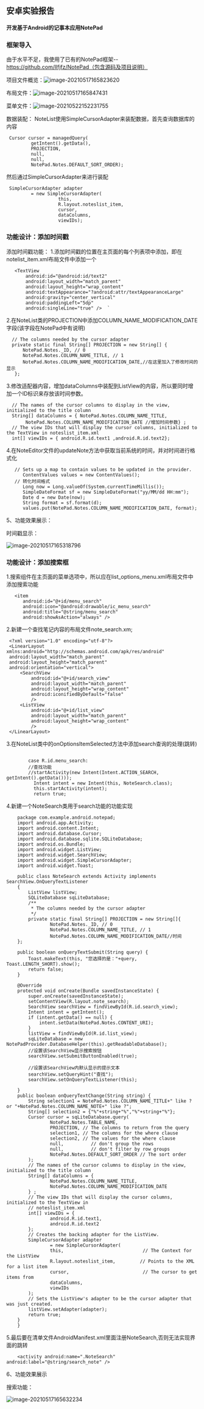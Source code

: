 ## 安卓实验报告

#### 开发基于Android的记事本应用NotePad

#### 

### 框架导入

由于水平不足，我使用了已有的NotePad框架--https://github.com/llfjfz/NotePad（包含源码及项目说明）

项目文件概览：![image-20210517165823620](C:\Users\ziyi\AppData\Roaming\Typora\typora-user-images\image-20210517165823620.png)

布局文件：![image-20210517165847431](C:\Users\ziyi\AppData\Roaming\Typora\typora-user-images\image-20210517165847431.png)

菜单文件：![image-20210522152231755](C:\Users\ziyi\AppData\Roaming\Typora\typora-user-images\image-20210522152231755.png)

数据装配：
NoteList使用SimpleCursorAdapter来装配数据，首先查询数据库的内容

```
 Cursor cursor = managedQuery(
         getIntent().getData(),           
         PROJECTION,                      
         null,                             
         null,                             
         NotePad.Notes.DEFAULT_SORT_ORDER);

```



然后通过SimpleCursorAdapter来进行装配

```
 SimpleCursorAdapter adapter
         = new SimpleCursorAdapter(
                   this,                             
                   R.layout.noteslist_item,          
                   cursor,                           
                   dataColumns,
                   viewIDs);

```

### 功能设计：添加时间戳

添加时间戳功能：
1.添加时间戳的位置在主页面的每个列表项中添加，即在notelist_item.xml布局文件中添加一个

```
   <TextView  
       android:id="@android:id/text2"  
       android:layout_width="match_parent"  
       android:layout_height="wrap_content"  
       android:textAppearance="?android:attr/textAppearanceLarge"  
       android:gravity="center_vertical"  
       android:paddingLeft="5dp"  
       android:singleLine="true" />  `

```

2.在NoteList类的PROJECTION中添加COLUMN_NAME_MODIFICATION_DATE字段(该字段在NotePad中有说明)

```
  // The columns needed by the cursor adapter
  private static final String[] PROJECTION = new String[] {    
      NotePad.Notes._ID, // 0    
      NotePad.Notes.COLUMN_NAME_TITLE, // 1    
      NotePad.Notes.COLUMN_NAME_MODIFICATION_DATE,//在这里加入了修改时间的显示    
   };    

```

3.修改适配器内容，增加dataColumns中装配到ListView的内容，所以要同时增加一个ID标识来存放该时间参数。

```
  // The names of the cursor columns to display in the view, initialized to the title column
  String[] dataColumns = { NotePad.Notes.COLUMN_NAME_TITLE,
       NotePad.Notes.COLUMN_NAME_MODIFICATION_DATE //增加时间参数} ;
  // The view IDs that will display the cursor columns, initialized to the TextView in noteslist_item.xml
  int[] viewIDs = { android.R.id.text1 ,android.R.id.text2};

```

4.在NoteEditor文件的updateNote方法中获取当前系统的时间，并对时间进行格式化

```
   // Sets up a map to contain values to be updated in the provider.   
      ContentValues values = new ContentValues();  
   // 转化时间格式
      Long now = Long.valueOf(System.currentTimeMillis());  
      SimpleDateFormat sf = new SimpleDateFormat("yy/MM/dd HH:mm");  
      Date d = new Date(now);  
      String format = sf.format(d);  
      values.put(NotePad.Notes.COLUMN_NAME_MODIFICATION_DATE, format);

```

5、功能效果展示：

时间戳显示：



![image-20210517165318796](C:\Users\ziyi\AppData\Roaming\Typora\typora-user-images\image-20210517165318796.png)



### 功能设计：添加搜索框

1.搜索组件在主页面的菜单选项中，所以应在list_options_menu.xml布局文件中添加搜索功能

```
   <item
      android:id="@+id/menu_search"
      android:icon="@android:drawable/ic_menu_search"
      android:title="@string/menu_search"
      android:showAsAction="always" />

```

2.新建一个查找笔记内容的布局文件note_search.xm;

```
 <?xml version="1.0" encoding="utf-8"?>
 <LinearLayout xmlns:android="http://schemas.android.com/apk/res/android"
 android:layout_width="match_parent"
 android:layout_height="match_parent"
 android:orientation="vertical">
     <SearchView
         android:id="@+id/search_view"
         android:layout_width="match_parent"
         android:layout_height="wrap_content"
         android:iconifiedByDefault="false"
         />
     <ListView
         android:id="@+id/list_view"
         android:layout_width="match_parent"
         android:layout_height="wrap_content"
         />
 </LinearLayout>

```

3.在NoteList类中的onOptionsItemSelected方法中添加search查询的处理(跳转)

```

        case R.id.menu_search:  
        //查找功能  
        //startActivity(new Intent(Intent.ACTION_SEARCH, getIntent().getData()));  
          Intent intent = new Intent(this, NoteSearch.class);  
          this.startActivity(intent);  
          return true;  

```

4.新建一个NoteSearch类用于search功能的功能实现

```
    package com.example.android.notepad;
    import android.app.Activity;
    import android.content.Intent;
    import android.database.Cursor;
    import android.database.sqlite.SQLiteDatabase;
    import android.os.Bundle;
    import android.widget.ListView;
    import android.widget.SearchView;
    import android.widget.SimpleCursorAdapter;
    import android.widget.Toast;

    public class NoteSearch extends Activity implements SearchView.OnQueryTextListener
    {
        ListView listView;
        SQLiteDatabase sqLiteDatabase;
        /**
         * The columns needed by the cursor adapter
         */
        private static final String[] PROJECTION = new String[]{
                NotePad.Notes._ID, // 0
                NotePad.Notes.COLUMN_NAME_TITLE, // 1
                NotePad.Notes.COLUMN_NAME_MODIFICATION_DATE//时间
    };

    public boolean onQueryTextSubmit(String query) {
        Toast.makeText(this, "您选择的是："+query, Toast.LENGTH_SHORT).show();
        return false;
    }
    
    @Override
    protected void onCreate(Bundle savedInstanceState) {
        super.onCreate(savedInstanceState);
        setContentView(R.layout.note_search);
        SearchView searchView = findViewById(R.id.search_view);
        Intent intent = getIntent();
        if (intent.getData() == null) {
            intent.setData(NotePad.Notes.CONTENT_URI);
        }
        listView = findViewById(R.id.list_view);
        sqLiteDatabase = new NotePadProvider.DatabaseHelper(this).getReadableDatabase();
        //设置该SearchView显示搜索按钮
        searchView.setSubmitButtonEnabled(true);

        //设置该SearchView内默认显示的提示文本
        searchView.setQueryHint("查找");
        searchView.setOnQueryTextListener(this);

    }
    public boolean onQueryTextChange(String string) {
        String selection1 = NotePad.Notes.COLUMN_NAME_TITLE+" like ? or "+NotePad.Notes.COLUMN_NAME_NOTE+" like ?";
        String[] selection2 = {"%"+string+"%","%"+string+"%"};
        Cursor cursor = sqLiteDatabase.query(
                NotePad.Notes.TABLE_NAME,
                PROJECTION, // The columns to return from the query
                selection1, // The columns for the where clause
                selection2, // The values for the where clause
                null,          // don't group the rows
                null,          // don't filter by row groups
                NotePad.Notes.DEFAULT_SORT_ORDER // The sort order
        );
        // The names of the cursor columns to display in the view, initialized to the title column
        String[] dataColumns = {
                NotePad.Notes.COLUMN_NAME_TITLE,
                NotePad.Notes.COLUMN_NAME_MODIFICATION_DATE
        } ;
        // The view IDs that will display the cursor columns, initialized to the TextView in
        // noteslist_item.xml
        int[] viewIDs = {
                android.R.id.text1,
                android.R.id.text2
        };
        // Creates the backing adapter for the ListView.
        SimpleCursorAdapter adapter
                = new SimpleCursorAdapter(
                this,                             // The Context for the ListView
                R.layout.noteslist_item,         // Points to the XML for a list item
                cursor,                           // The cursor to get items from
                dataColumns,
                viewIDs
        );
        // Sets the ListView's adapter to be the cursor adapter that was just created.
        listView.setAdapter(adapter);
        return true;
    }
    }

```

5.最后要在清单文件AndroidManifest.xml里面注册NoteSearch,否则无法实现界面的跳转

```
    <activity android:name=".NoteSearch" android:label="@string/search_note" />

```

6、功能效果展示

搜索功能：



![image-20210517165632234](C:\Users\ziyi\AppData\Roaming\Typora\typora-user-images\image-20210517165632234.png)
